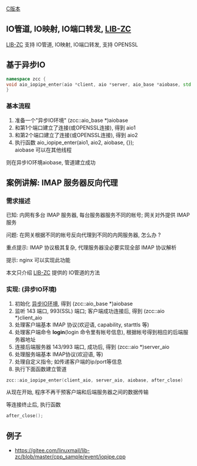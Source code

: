 <A name="readme_md" id="readme_md"></A>

[C版本](./iopipe.md)

## IO管道, IO映射, IO端口转发, [LIB-ZC](https://gitee.com/linuxmail/lib-zc#readme_md)

[LIB-ZC](https://gitee.com/linuxmail/lib-zc#readme_md)
支持 IO管道, IO映射, IO端口转发, 支持 OPENSSL

## 基于异步IO

```c++
namespace zcc {
void aio_iopipe_enter(aio *client, aio *server, aio_base *aiobase, std::function<void()> after_close)
}
```


### 基本流程

1. 准备一个"异步IO环境" (zcc::aio_base *)aiobase
2. 和第1个端口建立了连接(或OPENSSL连接), 得到 aio1
3. 和第2个端口建立了连接(或OPENSSL连接), 得到 aio2
4. 执行函数 aio_iopipe_enter(aio1, aio2, aiobase, [](){});<BR />aiobase 可以在其他线程

则在异步IO环境aiobase, 管道建立成功

## 案例讲解: IMAP 服务器反向代理

### 需求描述

已知: 内网有多台 IMAP 服务器, 每台服务器服务不同的帐号; 网关对外提供 IMAP 服务

问题: 在网关根据不同的帐号反向代理到不同的内网服务器, 怎么办 ?

重点提示: IMAP 协议极其复杂, 代理服务器没必要实现全部 IMAP 协议解析

提示: nginx 可以实现此功能

本文只介绍 [LIB-ZC](https://gitee.com/linuxmail/lib-zc#readme_md) 提供的 IO管道的方法

### 实现: (异步IO环境)

1. 初始化 [异步IO环境](./aio_cpp.md), 得到 (zcc::aio_base *)aiobase
2. 监听 143 端口, 993(SSL) 端口; 客户端成功连接后, 得到 (zcc::aio *)client_aio
3. 处理客户端基本 IMAP 协议(欢迎语, capability, starttls 等)
4. 处理客户端命令 **login**(login 命令里有帐号信息), 根据帐号得到相应的后端服务器地址
5. 连接后端服务器 143/993 端口, 成功后, 得到 (zcc::aio *)server_aio
6. 处理服务端基本 IMAP协议(欢迎语, 等)
7. 处理自定义指令; 如传递客户端的ip/port等信息
8. 执行下面函数建立管道 <BR />

```c++
zcc::aio_iopipe_enter(client_aio, server_aio, aiobase, after_close)
```

从现在开始, 程序不再干预客户端和后端服务器之间的数据传输

等连接终止后, 执行函数

```c++
after_close();
```

## 例子

* https://gitee.com/linuxmail/lib-zc/blob/master/cpp_sample/event/iopipe.cpp


